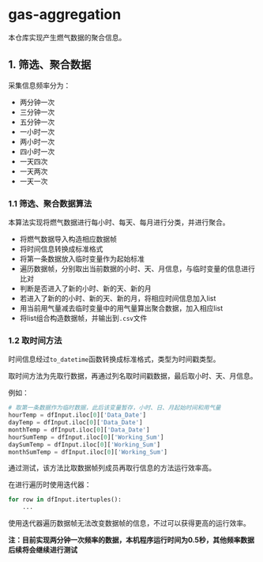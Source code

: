 # gas-aggregation

本仓库实现产生燃气数据的聚合信息。

## 1. 筛选、聚合数据

采集信息频率分为：

- 两分钟一次
- 三分钟一次
- 五分钟一次
- 一小时一次
- 两小时一次
- 四小时一次
- 一天四次
- 一天两次
- 一天一次

### 1.1 筛选、聚合数据算法

本算法实现将燃气数据进行每小时、每天、每月进行分类，并进行聚合。

- 将燃气数据导入构造相应数据帧
- 将时间信息转换成标准格式
- 将第一条数据放入临时变量作为起始标准
- 遍历数据帧，分别取出当前数据的小时、天、月信息，与临时变量的信息进行比对
- 判断是否进入了新的小时、新的天、新的月
- 若进入了新的的小时、新的天、新的月，将相应时间信息加入list
- 用当前用气量减去临时变量中的用气量算出聚合数据，加入相应list
- 将list组合构造数据帧，并输出到`.csv`文件

### 1.2 取时间方法

时间信息经过`to_datetime`函数转换成标准格式，类型为时间戳类型。

取时间方法为先取行数据，再通过列名取时间戳数据，最后取小时、天、月信息。

例如：
```python
# 取第一条数据作为临时数据，此后该变量暂存，小时、日、月起始时间和用气量
hourTemp = dfInput.iloc[0]['Data_Date']
dayTemp = dfInput.iloc[0]['Data_Date']
monthTemp = dfInput.iloc[0]['Data_Date']
hourSumTemp = dfInput.iloc[0]['Working_Sum']
daySumTemp = dfInput.iloc[0]['Working_Sum']
monthSumTemp = dfInput.iloc[0]['Working_Sum']
```

通过测试，该方法比取数据帧列成员再取行信息的方法运行效率高。

在进行遍历时使用迭代器：

```python
for row in dfInput.itertuples():
	...
```

使用迭代器遍历数据帧无法改变数据帧的信息，不过可以获得更高的运行效率。

**注：目前实现两分钟一次频率的数据，本机程序运行时间为0.5秒，其他频率数据后续将会继续进行测试**